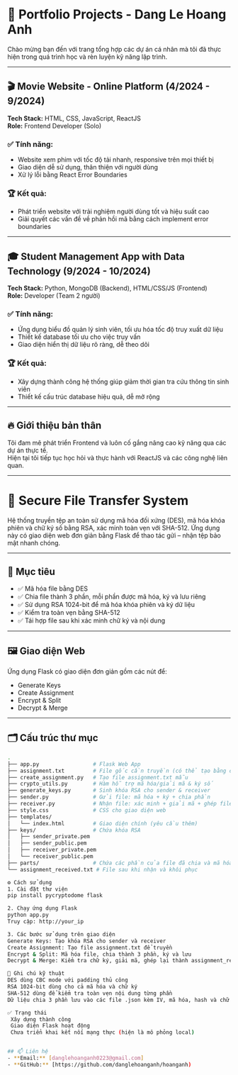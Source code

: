 # 📂 Portfolio Projects - Dang Le Hoang Anh

Chào mừng bạn đến với trang tổng hợp các dự án cá nhân mà tôi đã thực hiện trong quá trình học và rèn luyện kỹ năng lập trình.

---

## 🎬 Movie Website - Online Platform (4/2024 - 9/2024)

**Tech Stack:** HTML, CSS, JavaScript, ReactJS  
**Role:** Frontend Developer (Solo)

### ✅ Tính năng:
- Website xem phim với tốc độ tải nhanh, responsive trên mọi thiết bị
- Giao diện dễ sử dụng, thân thiện với người dùng
- Xử lý lỗi bằng React Error Boundaries

### 🏆 Kết quả:
- Phát triển website với trải nghiệm người dùng tốt và hiệu suất cao
- Giải quyết các vấn đề về phản hồi mã bằng cách implement error boundaries

---

## 🎓 Student Management App with Data Technology (9/2024 - 10/2024)

**Tech Stack:** Python, MongoDB (Backend), HTML/CSS/JS (Frontend)  
**Role:** Developer (Team 2 người)

### ✅ Tính năng:
- Ứng dụng biểu đồ quản lý sinh viên, tối ưu hóa tốc độ truy xuất dữ liệu
- Thiết kế database tối ưu cho việc truy vấn
- Giao diện hiển thị dữ liệu rõ ràng, dễ theo dõi

### 🏆 Kết quả:
- Xây dựng thành công hệ thống giúp giảm thời gian tra cứu thông tin sinh viên
- Thiết kế cấu trúc database hiệu quả, dễ mở rộng

---

## 🔥 Giới thiệu bản thân

Tôi đam mê phát triển Frontend và luôn cố gắng nâng cao kỹ năng qua các dự án thực tế.  
Hiện tại tôi tiếp tục học hỏi và thực hành với ReactJS và các công nghệ liên quan.

---
# 🔐 Secure File Transfer System

Hệ thống truyền tệp an toàn sử dụng mã hóa đối xứng (DES), mã hóa khóa phiên và chữ ký số bằng RSA, xác minh toàn vẹn với SHA-512. Ứng dụng này có giao diện web đơn giản bằng Flask để thao tác gửi – nhận tệp bảo mật nhanh chóng.

---

## 📌 Mục tiêu

- ✅ Mã hóa file bằng DES
- ✅ Chia file thành 3 phần, mỗi phần được mã hóa, ký và lưu riêng
- ✅ Sử dụng RSA 1024-bit để mã hóa khóa phiên và ký dữ liệu
- ✅ Kiểm tra toàn vẹn bằng SHA-512
- ✅ Tái hợp file sau khi xác minh chữ ký và nội dung

---

## 🖼 Giao diện Web

Ứng dụng Flask có giao diện đơn giản gồm các nút để:
- Generate Keys
- Create Assignment
- Encrypt & Split
- Decrypt & Merge

---

## 🗂 Cấu trúc thư mục

```bash
.
├── app.py                 # Flask Web App
├── assignment.txt         # File gốc cần truyền (có thể tạo bằng create_assignment.py)
├── create_assignment.py   # Tạo file assignment.txt mẫu
├── crypto_utils.py        # Hàm hỗ trợ mã hóa/giải mã & ký số
├── generate_keys.py       # Sinh khóa RSA cho sender & receiver
├── sender.py              # Gửi file: mã hóa + ký + chia phần
├── receiver.py            # Nhận file: xác minh + giải mã + ghép file
├── style.css              # CSS cho giao diện web
├── templates/
│   └── index.html         # Giao diện chính (yêu cầu thêm)
├── keys/                  # Chứa khóa RSA
│   ├── sender_private.pem
│   ├── sender_public.pem
│   ├── receiver_private.pem
│   └── receiver_public.pem
├── parts/                 # Chứa các phần của file đã chia và mã hóa
└── assignment_received.txt # File sau khi nhận và khôi phục

⚙️ Cách sử dụng
1. Cài đặt thư viện
pip install pycryptodome flask

2. Chạy ứng dụng Flask
python app.py
Truy cập: http://your_ip

3. Các bước sử dụng trên giao diện
Generate Keys: Tạo khóa RSA cho sender và receiver
Create Assignment: Tạo file assignment.txt để truyền
Encrypt & Split: Mã hóa file, chia thành 3 phần, ký và lưu
Decrypt & Merge: Kiểm tra chữ ký, giải mã, ghép lại thành assignment_received.txt

📌 Ghi chú kỹ thuật
DES dùng CBC mode với padding thủ công
RSA 1024-bit dùng cho cả mã hóa và chữ ký
SHA-512 dùng để kiểm tra toàn vẹn nội dung từng phần
Dữ liệu chia 3 phần lưu vào các file .json kèm IV, mã hóa, hash và chữ ký

✅ Trạng thái
 Xây dựng thành công
 Giao diện Flask hoạt động
 Chưa triển khai kết nối mạng thực (hiện là mô phỏng local)


## 📫 Liên hệ
- **Email:** [danglehoanganh0223@gmail.com]
- **GitHub:** [https://github.com/danglehoanganh/hoanganh)
